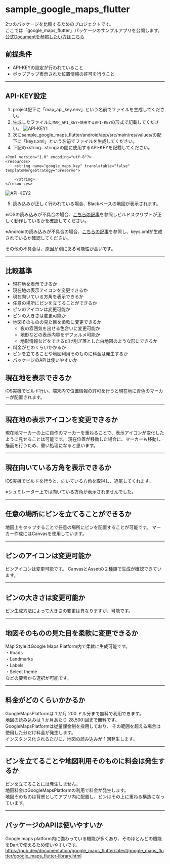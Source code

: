 # sample_google_maps_flutter

2つのパッケージを比較するためのプロジェクトです。\
ここでは「google_maps_flutter」パッケージのサンプルアプリを公開します。\
[公式Documentを参照したい方はこちら](https://pub.dev/documentation/google_maps_flutter/latest/)

## 前提条件
- API-KEYの設定が行われていること
- ポップアップ表示された位置情報の許可を行うこと

----
## API-KEY設定
1. project配下に「map_api_key.env」という名前でファイルを生成してください。
2. 生成したファイルに`MAP_API_KEY=使用するAPI-KEY`の形式で記載してください。
![API-KEY1](https://user-images.githubusercontent.com/102897585/183320130-b25ca973-9387-4c51-8476-ef6ee64912e9.png)
3. 次にsample_google_maps_flutter/android/app/src/main/res/values/の配下に「keys.xml」という名前でファイルを生成してください。
4. 下記の<string...string>の間に使用するAPI-KEYを記載してください。
```
<?xml version="1.0" encoding="utf-8"?>
<resources>
    <string name="google_maps_key" translatable="false"    templateMergeStrategy="preserve">
        
    </string>
</resources>
```
![API-KEY2](https://user-images.githubusercontent.com/102897585/183526980-07bafee2-b991-4366-aa72-8788f9934e3c.png)

5. 読み込みが正しく行われている場合、Blackベースの地図が表示されます。


※iOSの読み込みが不具合の場合、[こちらの記事](https://www.rect-angle.com/tech/flutter/flutter-env/)を参照しビルドスクリプトが正しく動作しているかを確認してください。

※Androidの読み込みが不具合の場合、[こちらの記事](https://medium.com/@ykaito21/flutter-from-zero-to-one-how-to-ignore-google-map-api-key-from-source-control-18e119ff5a47)を参照し、keys.xmlが生成されているか確認してください。

その他の不具合は、原因が別にある可能性が高いです。

----
## 比較基準
- 現在地を表示できるか
- 現在地の表示アイコンを変更できるか
- 現在向いている方角を表示できるか
- 任意の場所にピンを立てることができるか
- ピンのアイコンは変更可能か
- ピンの大きさは変更可能か
- 地図そのものの見た目を柔軟に変更できるか
    - 夜の雰囲気を出せる色合いに変更可能か
    - 地形などの表示内容をデフォルメ可能か
    - 地形情報などをできるだけ削ぎ落とした白地図のような形にできるか
- 料金がどのくらいかかるか
- ピンを立てることや地図利用そのものに料金は発生するか
- パッケージのAPIは使いやすいか

## 現在地を表示できるか
iOS実機でビルド行い、端末内で位置情報の許可を行うと現在地に青色のマーカーが配置されます。

----
## 現在地の表示アイコンを変更できるか
現在地マーカーの上に自作のマーカーを重ねることで、表示アイコンが変化したように見せることは可能です。
現在位置が移動した場合に、マーカーも移動し描画を行うため、重い処理になると思います。

----
## 現在向いている方角を表示できるか
iOS実機でビルドを行うと、向いている方角を取得し、追尾してくれます。

※シュミレーター上では向いている方角が表示されませんでした。

----
## 任意の場所にピンを立てることができるか
地図上をタップすることで任意の場所にピンを配置することが可能です。
マーカー作成にはCanvasを使用しています。

----
## ピンのアイコンは変更可能か
ピンアイコンは変更可能です。
CanvasとAssetの２種類で生成が確認できています。

----
## ピンの大きさは変更可能か
ピン生成方法によって大きさの変更は異なりますが、可能です。

----
## 地図そのものの見た目を柔軟に変更できるか
Map StyleはGoogle Maps Platform内で柔軟に生成可能です。\
・Roads\
・Landmarks\
・Labels\
・Select theme\
などの要素から選択が可能です。

----
## 料金がどのくらいかかるか
GoogleMapsPlatformは 1 か月 200 ドル分まで無料で利用できます。\
地図の読み込みは 1 か月あたり 28,500 回まで無料です。\
GoogleMapsPlatformは従量課金制を採用しており、
その範囲を超える場合は使用した分だけ料金が発生します。\
インスタンス化されるたびに、地図の読み込みが 1 回発生します。

----
## ピンを立てることや地図利用そのものに料金は発生するか
ピンを立てることには発生しません。\
地図料金はGoogleMapsPlatformの利用で料金が発生します。\
地図そのものは背景としてアプリ内に配置し、ピンはその上に重ねる構造になっています。

----
## パッケージのAPIは使いやすいか
Google maps platform内に備わっている機能が多くあり、そのほとんどの機能をDartで使えるため使いやすいです。
https://pub.dev/documentation/google_maps_flutter/latest/google_maps_flutter/google_maps_flutter-library.html
